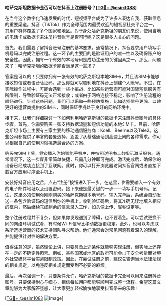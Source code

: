 **哈萨克斯坦数据卡是否可以在抖音上注册账号？[[TG💪+ @esim1088](https://t.me/s/esim1088)]**

在当今这个数字化飞速发展的时代，短视频平台成为了许多人表达自我、获取信息的重要渠道。抖音（TikTok）作为全球范围内最受欢迎的短视频社交平台之一，其用户群体覆盖了多个国家和地区。对于身处哈萨克斯坦的朋友们来说，使用当地的电话卡或数据卡来注册抖音账号是否可行呢？这是很多人关心的问题。

首先，我们需要了解抖音账号注册的基本要求。通常情况下，抖音要求用户填写手机号码以完成注册过程。这一环节的主要目的是验证用户的唯一性以及确保账户的安全性。因此，拥有一个有效的本地号码是成功注册的关键因素之一。那么，问题来了：哈萨克斯坦的数据卡能否满足这一需求？

答案是可以的！只要你拥有一张有效的哈萨克斯坦本地SIM卡，并且该SIM卡能够接收短信或者语音验证码，那么你就可以顺利地在抖音上创建个人账号。不过，在实际操作过程中，可能会遇到一些小挑战。比如某些运营商可能对国际短信服务有所限制，导致验证码无法正常接收；或者由于网络连接不稳定，影响了注册流程的顺畅进行。针对这些问题，我们可以采取一些预防措施，比如选择信号更强、口碑更好的运营商提供的SIM卡，同时保证手机处于良好的网络环境中。

接下来，让我们详细探讨一下如何利用哈萨克斯坦的数据卡来注册抖音账号的具体步骤。首先，你需要购买一张支持数据流量和短信功能的本地SIM卡。目前，哈萨克斯坦市场上主要有三家主要的移动通信服务商：Kcell、Beeline以及Tele2。这些公司都提供了丰富的套餐选择，涵盖了从基础通话到高速上网的各种需求。你可以根据自己的使用习惯挑选最合适的方案。

购买完SIM卡后，将它插入你的智能手机中，并按照说明书上的指示激活服务。通常情况下，这一步骤非常简单快捷，只需几分钟即可完成。激活完成后，确保你的设备已经成功连接到了互联网。此时，你可以打开浏览器访问抖音官网或者直接下载官方应用程序至手机上。

安装好抖音应用之后，点击“注册”按钮进入下一步。在这里，你需要输入一个有效的电子邮件地址以及设置密码。接下来便是最关键的一步——填写手机号码。记住，这里必须使用你刚刚购买的哈萨克斯坦本地号码。输入完毕后，系统会自动发送一条包含验证码的短信到你的手机上。收到验证码后，将其准确无误地填入相应的框内，然后继续完成剩余的信息录入工作，如头像上传、昵称设定等。

整个注册过程并不复杂，但如果你发现遇到了障碍，也不要着急。可以尝试更换不同的网络环境试试看，有时候Wi-Fi信号比移动数据更稳定。此外，也可以考虑联系所选运营商的技术支持团队寻求帮助。他们通常会对常见问题有着深入的理解，并能提供针对性的解决方案。

值得注意的是，虽然理论上讲，只要具备上述条件就能够实现注册，但实际上还存在一定的不确定性因素。例如，某些国家或地区的政府可能会出于安全考量而对境外社交媒体平台实施限制政策。因此，在尝试注册之前，建议先咨询当地法律法规的相关规定，以免违反相关规定而受到不必要的麻烦。

最后，再次强调一下，只要条件允许，哈萨克斯坦的数据卡完全可以用来注册抖音账号。只要保持耐心与细心，相信每位用户都能够顺利完成整个流程。希望这篇文章能够为大家解答疑惑，让大家更加轻松愉快地享受抖音带来的乐趣！

[[TG💪+ @esim1088](https://t.me/s/esim1088) ![Image](https://i.postimg.cc/4NQfJmqS/Snipaste-2025-05-13-00-14-12.png)]